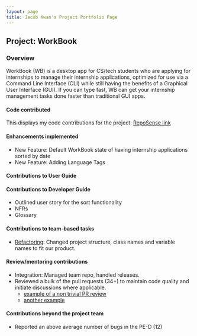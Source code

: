 ```yaml
---
layout: page
title: Jacob Kwan's Project Portfolio Page
---
```


## Project: WorkBook

### Overview

WorkBook (WB) is a desktop app for CS/tech students who are applying for internships to manage their internship applications, optimized for use via a Command Line Interface (CLI) while still having the benefits of a Graphical User Interface (GUI). If you can type fast, WB can get your internship management tasks done faster than traditional GUI apps.

#### Code contributed

This displays my code contributions for the project: [RepoSense link](https://nus-cs2103-ay2223s1.github.io/tp-dashboard/?search=jacobkwan&breakdown=true)

#### Enhancements implemented
- New Feature: Default WorkBook state of having internship applications sorted by date 
- New Feature: Adding Language Tags

#### Contributions to User Guide

#### Contributions to Developer Guide
- Outlined user story for the sort functionality 
- NFRs
- Glossary

#### Contributions to team-based tasks
- [Refactoring](https://github.com/AY2223S1-CS2103T-T10-3/tp/pull/53): Changed project structure, class names and variable names to fit our product.

#### Review/mentoring contributions
- Integration: Managed team repo, handled releases.
- Reviewed a bulk of the pull requests (34+) to maintain code quality and initiate discussions where applicable.
    - [example of a non trivial PR review](https://github.com/AY2223S1-CS2103T-T10-3/tp/pull/87)
    - [another example](https://github.com/AY2223S1-CS2103T-T10-3/tp/pull/152)

#### Contributions beyond the project team
- Reported an above average number of bugs in the PE-D (12)
